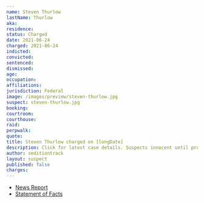```yaml
---
name: Steven Thurlow
lastName: Thurlow
aka:
residence:
status: Charged
date: 2021-06-24
charged: 2021-06-24
indicted:
convicted:
sentenced:
dismissed:
age:
occupation:
affiliations:
jurisdiction: Federal
image: /images/preview/steven-thurlow.jpg
suspect: steven-thurlow.jpg
booking:
courtroom:
courthouse:
raid:
perpwalk:
quote:
title: Steven Thurlow charged on [longDate]
description: Click for latest case details. Suspects innocent until proven guilty.
author: seditiontrack
layout: suspect
published: false
charges:
---
```


- [News Report]()
- [Statement of Facts](https://www.justice.gov/usao-dc/case-multi-defendant/file/1407971/download)
